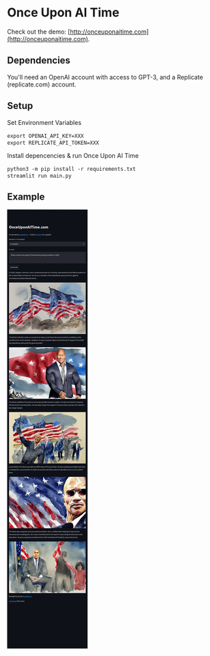 # Once Upon AI Time

Check out the demo: [http://onceuponaitime.com](http://onceuponaitime.com).

## Dependencies

You'll need an OpenAI account with access to GPT-3, and a Replicate (replicate.com) account.

## Setup

Set Environment Variables

```
export OPENAI_API_KEY=XXX
export REPLICATE_API_TOKEN=XXX
```

Install depencencies & run Once Upon AI Time

```
python3 -m pip install -r requirements.txt
streamlit run main.py
```

## Example

![Example Story](the_rock_president.jpeg)
